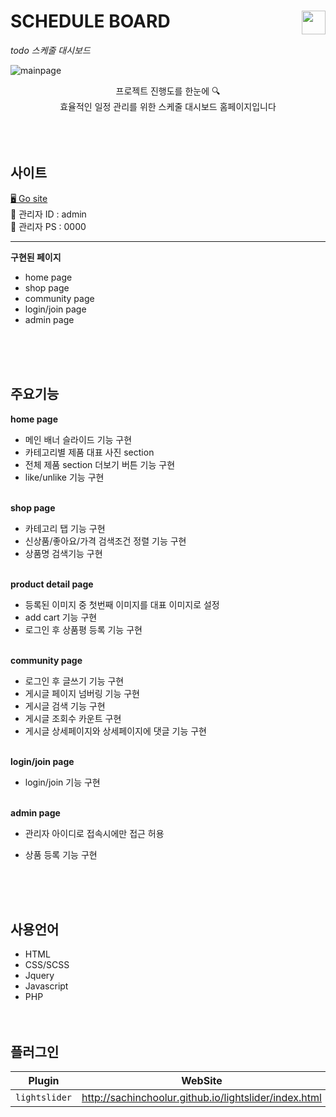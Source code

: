 # SCHEDULE BOARD <img src="img/mainlogo.png" width="38" align="right"/>

_todo 스케줄 대시보드_

![mainpage](https://user-images.githubusercontent.com/84562770/144698734-9ba86e80-5f28-47ce-acfa-3e939c6c1d18.png)

<p align="center">프로젝트 진행도를 한눈에 🔍 <br>
효율적인 일정 관리를 위한 스케줄 대시보드 홈페이지입니다<br>
<br>
<br>
<br>

## 사이트

[🖥 Go site](http://haegnim.dothome.co.kr/zay/)<br>
🔐 관리자 ID : admin<br>
🔐 관리자 PS : 0000

---

**구현된 페이지**

- home page
- shop page
- community page
- login/join page
- admin page

<br>
<br>
<br>

## 주요기능

**home page**

- 메인 배너 슬라이드 기능 구현
- 카테고리별 제품 대표 사진 section
- 전체 제품 section 더보기 버튼 기능 구현
- like/unlike 기능 구현<br><br>

**shop page**

- 카테고리 탭 기능 구현
- 신상품/좋아요/가격 검색조건 정렬 기능 구현
- 상품명 검색기능 구현<br><br>

**product detail page**

- 등록된 이미지 중 첫번째 이미지를 대표 이미지로 설정
- add cart 기능 구현
- 로그인 후 상품평 등록 기능 구현<br><br>

**community page**

- 로그인 후 글쓰기 기능 구현
- 게시글 페이지 넘버링 기능 구현
- 게시글 검색 기능 구현
- 게시글 조회수 카운트 구현
- 게시글 상세페이지와 상세페이지에 댓글 기능 구현<br><br>

**login/join page**

- login/join 기능 구현<br><br>

**admin page**

- 관리자 아이디로 접속시에만 접근 허용
- 상품 등록 기능 구현

  <br>
  <br>
  <br>

## 사용언어

- HTML
- CSS/SCSS
- Jquery
- Javascript
- PHP
  <br>
  <br>
  <br>

## 플러그인

| Plugin        | WebSite                                               |
| ------------- | ----------------------------------------------------- |
| `lightslider` | http://sachinchoolur.github.io/lightslider/index.html |
